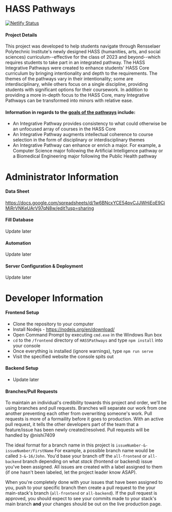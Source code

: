 # HASS Pathways
[![Netlify Status](https://api.netlify.com/api/v1/badges/5f319796-9a6d-4747-9269-c2bd33bbdf72/deploy-status)](https://app.netlify.com/sites/hasspathways/deploys)
#### Project Details
This project was developed to help students navigate through Rensselaer Polytechnic Institute's newly designed HASS (humanities, arts, and social sciences) curriculum--effective for the class of 2023 and beyond--which requires students to take part in an integrated pathway. The HASS Integrative Pathways were created to enhance students' HASS Core curriculum by bringing intentionality and depth to the requirements. The themes of the pathways vary in their intentionality; some are interdisciplinary, while others focus on a single discipline, providing students with significant options for their coursework. In addition to providing a more in-depth focus to the HASS Core, many Integrative Pathways can be transformed into minors with relative ease.
#### Information in regards to the **[goals of the pathways](https://info.rpi.edu/hass-pathways/goals-pathways "source")** include:
- An Integrative Pathway provides consistency to what could otherwise be an unfocused array of courses in the HASS Core
- An Integrative Pathway augments intellectual coherence to course selection in the form of disciplinary or interdisciplinary themes
- An Integrative Pathway can enhance or enrich a major. For example, a Computer Science major following the Artificial Intelligence pathway or a Biomedical Engineering major following the Public Health pathway

# Administrator Information
#### Data Sheet
https://docs.google.com/spreadsheets/d/1w6BNcxYCE54pvCJJWHiEoE9CiMjRrVNKeUArV97qN8w/edit?usp=sharing

#### Fill Database
Update later

#### Automation
Update later

#### Server Configuration & Deployment
Update later

# Developer Information
#### Frontend Setup
- Clone the repository to your computer
- Install Nodejs - https://nodejs.org/en/download/
- Open Command Prompt by executing `cmd.exe` in the Windows Run box
- `cd` to the `/frontend` directory of `HASSPathways` and type `npm install` into your console
- Once everything is installed (ignore warnings), type `npm run serve`
- Visit the specified website the console spits out

#### Backend Setup
- Update later

#### Branches/Pull Requests
To maintain an individual's credibility towards this project and order, we'll be using branches and pull requests. Branches will separate our work from one another preventing each other from overwriting someone's work. Pull requests is more of a formaility before it goes to production. With an active pull request, it tells the other developers part of the team that a feature/issue has been newly created/resolved. Pull requests will be handled by @nishi7409

The ideal format for a branch name in this project is `issueNumber-&-issueNumber/FirstName`
For example, a possible branch name would be called `3-&-16/John`. You'd base your branch off the `all-frontend` or `all-backend` branch depending on what *stack* (frontend or backend) issue you've been assigned. All issues are created with a label assigned to them (if one hasn't been labeled, let the project leader know ASAP).

When you're completely done with your issues that have been assigned to you, push to your specific branch then create a pull request to the your main-stack's branch (`all-frontend` or `all-backend`). If the pull request is approved, you should expect to see your commits made to your stack's main branch **and** your changes should be out on the live production page.
